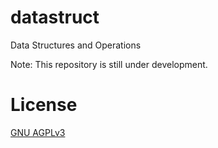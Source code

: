 # datastruct
Data Structures and Operations


Note: This repository is still under development.


# License
[GNU AGPLv3](LICENSE)
